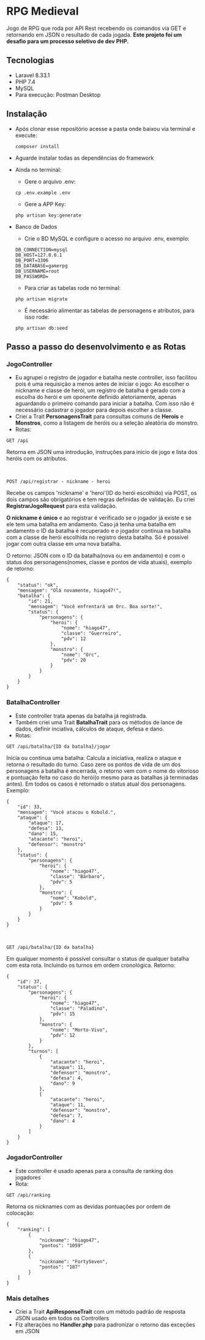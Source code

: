 # RPG Medieval
Jogo de RPG que roda por API Rest recebendo os comandos via GET e retornando em JSON o resultado de cada jogada. 
**Este projeto foi um desafio para um processo seletivo de dev PHP.**

## Tecnologias
- Laravel 8.33.1
- PHP 7.4
- MySQL
- Para execução: Postman Desktop

## Instalação
- Após clonar esse repositório acesse a pasta onde baixou via terminal e execute:
    ```
    composer install
    ```
- Aguarde instalar todas as dependências do framework
- Ainda no terminal:
    - Gere o arquivo .env:
    ```
    cp .env.example .env
    ```
    - Gere a APP Key:
    ```
    php artisan key:generate
    ```

- Banco de Dados
    - Crie o BD MySQL e configure o acesso no arquivo .env, exemplo:
    ```
    DB_CONNECTION=mysql
    DB_HOST=127.0.0.1
    DB_PORT=3306
    DB_DATABASE=gamerpg
    DB_USERNAME=root
    DB_PASSWORD=
    ``` 
    - Para criar as tabelas rode no terminal:
    ``` 
    php artisan migrate
    ```
    - É necessário alimentar as tabelas de personagens e atributos, para isso rode:
    ```
    php artisan db:seed
    ```

## Passo a passo do desenvolvimento e as Rotas
### JogoController
- Eu agrupei o registro de jogador e batalha neste controller, isso facilitou pois é uma requisição a menos antes de iniciar o jogo: 
Ao escolher o nickname e classe de herói, um registro de batalha é gerado com a escolha do herói e um oponente definido aletoriamente, apenas aguardando o primeiro comando para iniciar a batalha. 
Com isso não é necessário cadastrar o jogador para depois escolher a classe.
- Criei a Trait **PersonagensTrait** para consultas comuns de **Herois** e **Monstros**, como a listagem de heróis ou a seleção aleatória do monstro.
- Rotas:

```
GET /api
```
Retorna em JSON uma introdução, instruções para inicio de jogo e lista dos heróis com os atributos.

<br/>

```
POST /api/registrar - nickname - heroi 
```
Recebe os campos 'nickname' e 'heroi'(ID do herói escolhido) via POST, os dois campos são obrigatórios e tem regras definidas de validação. Eu criei **RegistrarJogoRequest** para esta validação.  

**O nickname é único** e ao registrar é verificado se o jogador já existe e se ele tem uma batalha em andamento. Caso já tenha uma batalha em andamento o ID da batalha é recuperado e o jogador continua na batalha com a classe de herói escolhida no registro desta batalha. 
Só é possível jogar com outra classe em uma nova batalha. 

O retorno: JSON com o ID da batalha(nova ou em andamento) e com o status dos personagens(nomes, classe e pontos de vida atuais), exemplo de retorno:
```
{
    "status": "ok",
    "mensagem": "Olá novamente, hiago47!",
    "batalha": {
        "id": 21,
        "mensagem": "Você enfrentará um Orc. Boa sorte!",
        "status": {
            "personagens": {
                "heroi": {
                    "nome": "hiago47",
                    "classe": "Guerreiro",
                    "pdv": 12
                },
                "monstro": {
                    "nome": "Orc",
                    "pdv": 20
                }
            }
        }
    }
}
```
    

### BatalhaController
- Este controller trata apenas da batalha já registrada. 
- Também criei uma Trait **BatalhaTrait** para os métodos de lance de dados, definir inciativa, cálculos de ataque, defesa e dano.
- Rotas:

```
GET /api/batalha/{ID da batalha}/jogar
```
Inicia ou continua uma batalha: Calcula a iniciativa, realiza o ataque e retorna o resultado do turno. 
Caso zere os pontos de vida de um dos personagens a batalha é encerrada, o retorno vem com o nome do vitorioso e pontuação feita no caso do herói(o mesmo para as batalhas já terminadas antes). 
Em todos os casos é retornado o status atual dos personagens. Exemplo:
```
{
    "id": 33,
    "mensagem": "Você atacou o Kobold.",
    "ataque": {
        "ataque": 17,
        "defesa": 13,
        "dano": 15,
        "atacante": "heroi",
        "defensor": "monstro"
    },
    "status": {
        "personagens": {
            "heroi": {
                "nome": "hiago47",
                "classe": "Bárbaro",
                "pdv": 5
            },
            "monstro": {
                "nome": "Kobold",
                "pdv": 5
            }
        }
    }
}
```

<br/>

```
GET /api/batalha/{ID da batalha}
```
Em qualquer momento é possível consultar o status de qualquer batalha com esta rota. Incluindo os turnos em ordem cronológica. 
Retorno:
```
{
    "id": 37,
    "status": {
        "personagens": {
            "heroi": {
                "nome": "hiago47",
                "classe": "Paladino",
                "pdv": 15
            },
            "monstro": {
                "nome": "Morto-Vivo",
                "pdv": 12
            }
        },
        "turnos": [
            {
                "atacante": "heroi",
                "ataque": 11,
                "defensor": "monstro",
                "defesa": 4,
                "dano": 9
            },
            {
                "atacante": "heroi",
                "ataque": 11,
                "defensor": "monstro",
                "defesa": 7,
                "dano": 4
            }
        ]
    }
}
```

### JogadorController
- Este controller é usado apenas para a consulta de ranking dos jogadores
- Rota:
```
GET /api/ranking
```
Retorna os nicknames com as devidas pontuações por ordem de colocação:
```
{
    "ranking": [
        {
            "nickname": "hiago47",
            "pontos": "1059"
        },
        {
            "nickname": "FortySeven",
            "pontos": "187"
        }
    ]
}
```

### Mais detalhes
- Criei a Trait **ApiResponseTrait** com um método padrão de resposta JSON usado em todos os Controllers 
- Fiz alterações no **Handler.php** para padronizar o retorno das exceções em JSON 
